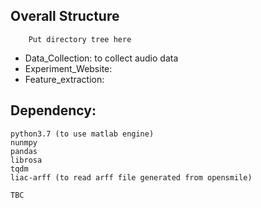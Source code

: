 ## Overall Structure
```
    Put directory tree here
```
- Data_Collection: to collect audio data
- Experiment_Website: 
- Feature_extraction: 

## Dependency:
```
python3.7 (to use matlab engine)
nunmpy 
pandas
librosa
tqdm
liac-arff (to read arff file generated from opensmile)

TBC
```

